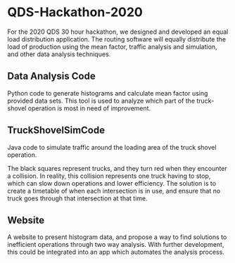 # QDS-Hackathon-2020
For the 2020 QDS 30 hour hackathon, we designed and developed an equal load distribution application.  The routing software will equally distribute the load of production using the mean factor, traffic analysis and simulation, and other data analysis techniques.


## Data Analysis Code

Python code to generate histograms and calculate mean factor using provided data sets. This tool is used to analyze which part of the truck-shovel operation is most in need of improvement.

## TruckShovelSimCode

Java code to simulate traffic around the loading area of the truck shovel operation.

The black squares represent trucks, and they turn red when they encounter a collision. In reality, this collision represents one truck having to stop, which can slow down operations and lower efficiency. The solution is to create a timetable of when each intersection is in use, and ensure that no truck goes through that intersection at that time.

## Website

A website to present histogram data, and propose a way to find solutions to inefficient operations through two way analysis. With further development, this could be integrated into an app which automates the analysis process.
